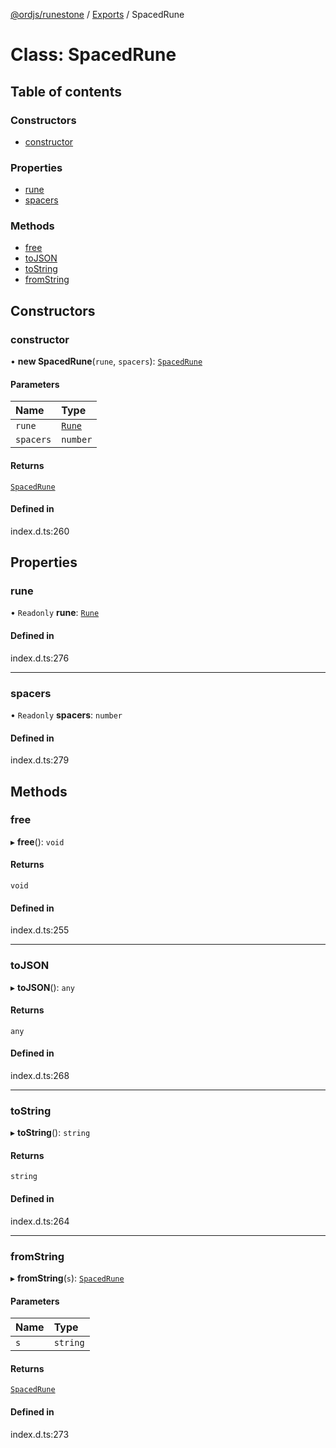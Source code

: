 [@ordjs/runestone](../README.md) / [Exports](../modules.md) / SpacedRune

# Class: SpacedRune

## Table of contents

### Constructors

- [constructor](SpacedRune.md#constructor)

### Properties

- [rune](SpacedRune.md#rune)
- [spacers](SpacedRune.md#spacers)

### Methods

- [free](SpacedRune.md#free)
- [toJSON](SpacedRune.md#tojson)
- [toString](SpacedRune.md#tostring)
- [fromString](SpacedRune.md#fromstring)

## Constructors

### constructor

• **new SpacedRune**(`rune`, `spacers`): [`SpacedRune`](SpacedRune.md)

#### Parameters

| Name | Type |
| :------ | :------ |
| `rune` | [`Rune`](Rune.md) |
| `spacers` | `number` |

#### Returns

[`SpacedRune`](SpacedRune.md)

#### Defined in

index.d.ts:260

## Properties

### rune

• `Readonly` **rune**: [`Rune`](Rune.md)

#### Defined in

index.d.ts:276

___

### spacers

• `Readonly` **spacers**: `number`

#### Defined in

index.d.ts:279

## Methods

### free

▸ **free**(): `void`

#### Returns

`void`

#### Defined in

index.d.ts:255

___

### toJSON

▸ **toJSON**(): `any`

#### Returns

`any`

#### Defined in

index.d.ts:268

___

### toString

▸ **toString**(): `string`

#### Returns

`string`

#### Defined in

index.d.ts:264

___

### fromString

▸ **fromString**(`s`): [`SpacedRune`](SpacedRune.md)

#### Parameters

| Name | Type |
| :------ | :------ |
| `s` | `string` |

#### Returns

[`SpacedRune`](SpacedRune.md)

#### Defined in

index.d.ts:273
